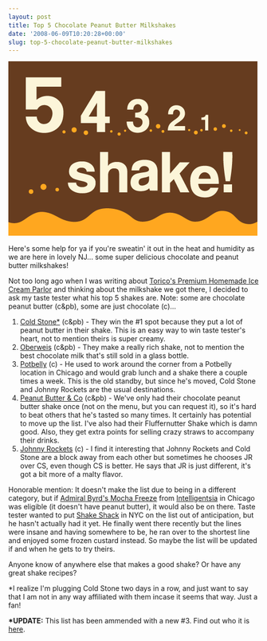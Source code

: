 ```yaml
---
layout: post
title: Top 5 Chocolate Peanut Butter Milkshakes
date: '2008-06-09T10:20:28+00:00'
slug: top-5-chocolate-peanut-butter-milkshakes
---
```

<img src='/images/uploads/2008/06/shake.gif' alt='Milkshake' class="yellowborder"/>

Here's some help for ya if you're sweatin' it out in the heat and humidity as we are here in lovely NJ... some super delicious chocolate and peanut butter milkshakes!

Not too long ago when I was writing about <a href="http://www.cpbgallery.com/2008/05/30/toricos-chocolate-peanut-butter-milk-shake/">Torico's Premium Homemade Ice Cream Parlor</a> and thinking about the milkshake we got there, I decided to ask my taste tester what his top 5 shakes are. Note: some are chocolate peanut butter (c&pb), some are just chocolate (c)...

1. <a href="http://www.coldstonecreamery.com/drinks/shakes.html">Cold Stone*</a> (c&pb) - They win the #1 spot because they put a lot of peanut butter in their shake. This is an easy way to win taste tester's heart, not to mention theirs is super creamy.
2. <a href="http://www.oberweisdairy.com/web/default.asp">Oberweis</a> (c&pb) - They make a really rich shake, not to mention the best chocolate milk that's still sold in a glass bottle. 
3. <a href="http://www.potbelly.com/food2.0.html#sweets_shakes">Potbelly</a> (c) - He used to work around the corner from a Potbelly location in Chicago and would grab lunch and a shake there a couple times a week. This is the old standby, but since he's moved, Cold Stone and Johnny Rockets are the usual destinations.
4. <a href="http://www.ilovepeanutbutter.com/sandwichshopmenu.html">Peanut Butter & Co</a> (c&pb) - We've only had their chocolate peanut butter shake once (not on the menu, but you can request it), so it's hard to beat others that he's tasted so many times. It certainly has potential to move up the list. I've also had their Fluffernutter Shake which is damn good. Also, they get extra points for selling crazy straws to accompany their drinks.
5. <a href="http://www.johnnyrockets.com/themenu/items_beverages.php">Johnny Rockets</a> (c) - I find it interesting that Johnny Rockets and Cold Stone are a block away from each other but sometimes he chooses JR over CS, even though CS is better. He says that JR is just different, it's got a bit more of a malty flavor.

Honorable mention: It doesn't make the list due to being in a different category, but if <a href="http://www.intelligentsiacoffee.com/retail/monadnock/07-25-2007">Admiral Byrd's Mocha Freeze</a> from <a href="http://www.intelligentsiacoffee.com/">Intelligentsia</a> in Chicago was eligible (it doesn't have peanut butter), it would also be on there. Taste tester wanted to put <a href="http://shakeshacknyc.com/2007%20Menu.pdf">Shake Shack</a> in NYC on the list out of anticipation, but he hasn't actually had it yet. He finally went there recently but the lines were insane and having somewhere to be, he ran over to the shortest line and enjoyed some frozen custard instead. So maybe the list will be updated if and when he gets to try theirs.

Anyone know of anywhere else that makes a good shake? Or have any great shake recipes?

*I realize I'm plugging Cold Stone two days in a row, and just want to say that I am not in any way affiliated with them incase it seems that way. Just a fan!

<strong>*UPDATE:</strong> This list has been ammended with a new #3. Find out who it is <a href="http://www.cpbgallery.com/2008/06/12/top-5-milkshake-list-amended/">here</a>.
